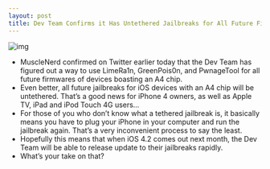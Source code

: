 ```yaml
---
layout: post
title: Dev Team Confirms it Has Untethered Jailbreaks for All Future Firmwares
---
```

![img](http://media.idownloadblog.com/wp-content/uploads/2010/10/Future-Untethered-Jailbreak.png)
* MuscleNerd confirmed on Twitter earlier today that the Dev Team has figured out a way to use LimeRa1n, GreenPois0n, and PwnageTool for all future firmwares of devices boasting an A4 chip.
* Even better, all future jailbreaks for iOS devices with an A4 chip will be untethered. That’s a good news for iPhone 4 owners, as well as Apple TV, iPad and iPod Touch 4G users… 
* For those of you who don’t know what a tethered jailbreak is, it basically means you have to plug your iPhone in your computer and run the jailbreak again. That’s a very inconvenient process to say the least.
* Hopefully this means that when iOS 4.2 comes out next month, the Dev Team will be able to release update to their jailbreaks rapidly.
* What’s your take on that?

